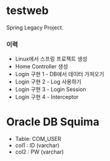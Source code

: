 # testweb
Spring Legacy Project.

### 이력
+ Linux에서 스프링 프로젝트 생성
+ Home Controller 생성
+ Login 구현 1 - DB에서 데이터 가져오기
+ Login 구현 2 - Log 사용하기
+ Login 구현 3 - Login Session
+ Login 구현 4 - Interceptor

# Oracle DB Squima
+ Table: COM_USER
+ col1 : ID (varchar)
+ col2 : PW (varchar)
